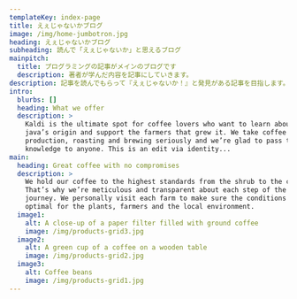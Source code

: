 ```yaml
---
templateKey: index-page
title: えぇじゃないかブログ
image: /img/home-jumbotron.jpg
heading: えぇじゃないかブログ
subheading: 読んで「えぇじゃないか」と思えるブログ
mainpitch:
  title: プログラミングの記事がメインのブログです
  description: 著者が学んだ内容を記事にしていきます。
description: 記事を読んでもらって『えぇじゃないか！』と発見がある記事を目指します。
intro:
  blurbs: []
  heading: What we offer
  description: >
    Kaldi is the ultimate spot for coffee lovers who want to learn about their
    java’s origin and support the farmers that grew it. We take coffee
    production, roasting and brewing seriously and we’re glad to pass that
    knowledge to anyone. This is an edit via identity...
main:
  heading: Great coffee with no compromises
  description: >
    We hold our coffee to the highest standards from the shrub to the cup.
    That’s why we’re meticulous and transparent about each step of the coffee’s
    journey. We personally visit each farm to make sure the conditions are
    optimal for the plants, farmers and the local environment.
  image1:
    alt: A close-up of a paper filter filled with ground coffee
    image: /img/products-grid3.jpg
  image2:
    alt: A green cup of a coffee on a wooden table
    image: /img/products-grid2.jpg
  image3:
    alt: Coffee beans
    image: /img/products-grid1.jpg
---
```


